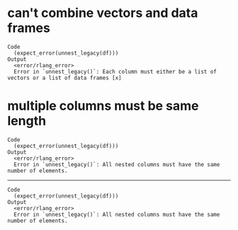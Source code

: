 # can't combine vectors and data frames

    Code
      (expect_error(unnest_legacy(df)))
    Output
      <error/rlang_error>
      Error in `unnest_legacy()`: Each column must either be a list of vectors or a list of data frames [x]

# multiple columns must be same length

    Code
      (expect_error(unnest_legacy(df)))
    Output
      <error/rlang_error>
      Error in `unnest_legacy()`: All nested columns must have the same number of elements.

---

    Code
      (expect_error(unnest_legacy(df)))
    Output
      <error/rlang_error>
      Error in `unnest_legacy()`: All nested columns must have the same number of elements.


